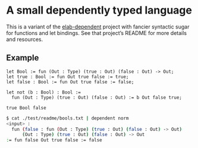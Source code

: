 # A small dependently typed language

This is a variant of the [elab-dependent](../elab-dependent/) project with
fancier syntactic sugar for functions and let bindings. See that project’s
README for more details and resources.

## Example

<!-- $MDX file=test/readme/bools.txt -->
```
let Bool := fun (Out : Type) (true : Out) (false : Out) -> Out;
let true : Bool := fun Out true false := true;
let false : Bool := fun Out true false := false;

let not (b : Bool) : Bool :=
  fun (Out : Type) (true : Out) (false : Out) := b Out false true;

true Bool false
```

```sh
$ cat ./test/readme/bools.txt | dependent norm
<input> :
  fun (false : fun (Out : Type) (true : Out) (false : Out) -> Out)
      (Out : Type) (true : Out) (false : Out) -> Out
:= fun false Out true false := false
```
